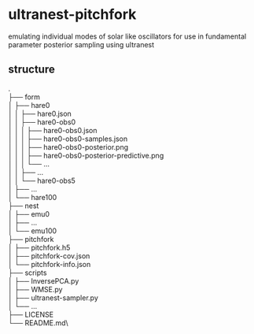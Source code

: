 # ultranest-pitchfork
emulating individual modes of solar like oscillators for use in fundamental parameter posterior sampling using ultranest

## structure
.\
├── form\
│   ├── hare0\
│   │   ├── hare0.json\
│   │   ├── hare0-obs0\
│   │   │   ├── hare0-obs0.json\
│   │   │   ├── hare0-obs0-samples.json\
│   │   │   ├── hare0-obs0-posterior.png\
│   │   │   ├── hare0-obs0-posterior-predictive.png\
│   │   │   └── ...\
│   │   ├── ...\
│   │   └── hare0-obs5\
│   ├── ...\
│   └── hare100\
├── nest\
│   ├── emu0\
│   ├── ...\
│   └── emu100\
├── pitchfork\
│   ├── pitchfork.h5\
│   ├── pitchfork-cov.json\
│   └── pitchfork-info.json\
├── scripts\
│   ├── InversePCA.py\
│   ├── WMSE.py\
│   ├── ultranest-sampler.py\
│   └── ...\
├── LICENSE\
└── README.md\
